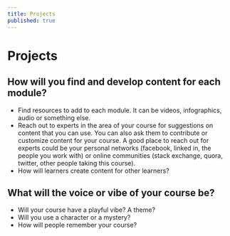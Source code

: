 ```yaml
---
title: Projects
published: true
---
```


# Projects

## How will you find and develop content for each module?

- Find resources to add to each module. It can be videos, infographics, audio or something else.
- Reach out to experts in the area of your course for suggestions on content that you can use. You can also ask them to contribute or customize content for your course. A good place to reach out for experts could be your personal networks (facebook, linked in, the people you work with) or online communities (stack exchange, quora, twitter, other people taking this course).
- How will learners create content for other learners?

## What will the voice or vibe of your course be?
- Will your course have a playful vibe? A theme?
- Will you use a character or a mystery?
- How will people remember your course?